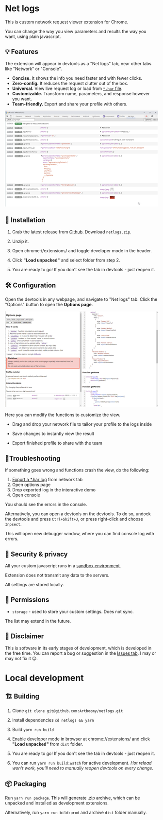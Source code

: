 # Net logs

This is custom network request viewer extension for Chrome.

You can change the way you view parameters and results the way you want, using plain javascript.

## 💡 Features

The extension will appear in devtools as a "Net logs" tab, near other tabs like "Network" or "Console".

* **Concise.** It shows the info you need faster and with fewer clicks.
* **Zero-config.** It reduces the request clutter out of the box.
* **Universal.** View live request log or load from [`*.har` file](https://developer.chrome.com/docs/devtools/network/reference/#save-as-har).  
* **Customizable.** Transform name, parameters, and response however you want.
* **Team-friendly.** Export and share your profile with others.

![main.png](./img/main.png)

## 🚀 Installation

1. Grab the latest release from [Github](https://github.com/Artboomy/netlogs/releases). Download `netlogs.zip`.

2. Unzip it.

3. Open chrome://extensions/ and toggle developer mode in the header.

4. Click **"Load unpacked"** and select folder from step 2.

5. You are ready to go! If you don't see the tab in devtools - just reopen it.

## 🛠️ Configuration

Open the devtools in any webpage, and navigate to "Net logs" tab.
Click the "Options" button to open the **Options page**.

![options.png](./img/options.png)

Here you can modify the functions to customize the view.

* Drag and drop your network file to tailor your profile to the logs inside

* Save changes to instantly view the result

* Export finished profile to share with the team

## 🐜Troubleshooting

If something goes wrong and functions crash the view, do the following:

1. [Export a *.har log](https://developer.chrome.com/docs/devtools/network/reference/#save-as-har) from network tab
2. Open options page
3. Drop exported log in the interactive demo
4. Open console

You should see the errors in the console.

Alternatively, you can open a devtools on the devtools.
To do so, undock the devtools and press `Ctrl+Shift+J`, or press right-click and choose `Inpsect`.

This will open new debugger window, where you can find console log with errors.

## 🔐 Security & privacy

All your custom javascript runs in a [sandbox environment](https://developer.chrome.com/docs/extensions/mv2/manifest/sandbox/).

Extension does not transmit any data to the servers.

All settings are stored locally.

## 🤝 Permissions

* `storage` - used to store your custom settings. Does not sync.

The list may extend in the future.

## 🚧 Disclaimer

This is software in its early stages of development, which is developed in the free time.
You can report a bug or suggestion in the [Issues tab](https://github.com/Artboomy/netlogs/issues).
I may or may not fix it 😉.

# Local development

## 🏗️ Building

1. Clone `git clone git@github.com:Artboomy/netlogs.git`

2. Install dependencies `cd netlogs && yarn`

3. Build `yarn run build`

4. Enable developer mode in browser at chrome://extensions/ and click **"Load unpacked"** from `dist` folder.

5. You are ready to go! If you don't see the tab in devtools - just reopen it.

6. You can run `yarn run build:watch` for active development. 
   _Hot reload won't work, you'll need to manually reopen devtools on every change._

## 📦 Packaging

Run `yarn run package`. This will generate .zip archive, which can be unpacked and installed as development extensions.

Alternatively, run `yarn run bild:prod` and archive `dist` folder manually.
